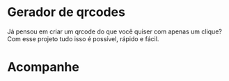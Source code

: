 # Gerador de qrcodes
Já pensou em criar um qrcode do que você quiser com apenas um clique?
Com esse projeto tudo isso é possível, rápido e fácil.

# Acompanhe

